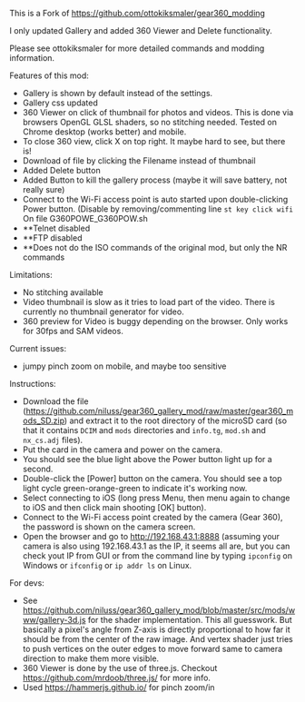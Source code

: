 This is a Fork of https://github.com/ottokiksmaler/gear360_modding

I only updated Gallery and added 360 Viewer and Delete functionality.

Please see ottokiksmaler for more detailed commands and modding information.



Features of this mod:
- Gallery is shown by default instead of the settings.
- Gallery css updated
- 360 Viewer on click of thumbnail for photos and videos. This is done via browsers OpenGL GLSL shaders, so no stitching needed. Tested on Chrome desktop (works better) and mobile.
- To close 360 view, click X on top right. It maybe hard to see, but there is!
- Download of file by clicking the Filename instead of thumbnail
- Added Delete button
- Added Button to kill the gallery process (maybe it will save battery, not really sure)
- Connect to the Wi-Fi access point is auto started upon double-clicking Power button. (Disable by removing/commenting line ```st key click wifi``` On file G360POWE_G360POW.sh
- **Telnet disabled
- **FTP disabled
- **Does not do the ISO commands of the original mod, but only the NR commands

Limitations:
- No stitching available
- Video thumbnail is slow as it tries to load part of the video. There is currently no thumbnail generator for video.
- 360 preview for Video is buggy depending on the browser. Only works for 30fps and SAM videos.

Current issues:
- jumpy pinch zoom on mobile, and maybe too sensitive


Instructions:

- Download the file (https://github.com/niluss/gear360_gallery_mod/raw/master/gear360_mods_SD.zip) and extract it to the root directory of the microSD card (so that it contains ```DCIM``` and ```mods``` directories and ```info.tg```, ```mod.sh``` and ```nx_cs.adj``` files). 
- Put the card in the camera and power on the camera.
- You should see the blue light above the Power button light up for a second.
- Double-click the [Power] button on the camera. You should see a top light cycle green-orange-green to indicate it's working now.
- Select connecting to iOS (long press Menu, then menu again to change to iOS and then click main shooting [OK] button).
- Connect to the Wi-Fi access point created by the camera (Gear 360), the password is shown on the camera screen.
- Open the browser and go to http://192.168.43.1:8888 (assuming your camera is also using 192.168.43.1 as the IP, it seems all are, but you can check yout IP from GUI or from the command line by typing ```ipconfig``` on Windows or ```ifconfig``` or ```ip addr ls``` on Linux.


For devs:
- See https://github.com/niluss/gear360_gallery_mod/blob/master/src/mods/www/gallery-3d.js for the shader implementation. This all guesswork. But basically a pixel's angle from Z-axis is directly proportional to how far it should be from the center of the raw image. And vertex shader just tries to push vertices on the outer edges to move forward same to camera direction to make them more visible.
- 360 Viewer is done by the use of three.js. Checkout https://github.com/mrdoob/three.js/ for more info.
- Used https://hammerjs.github.io/ for pinch zoom/in
